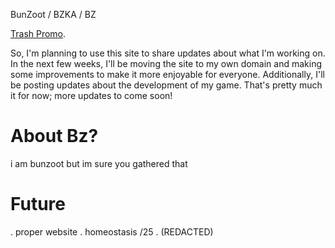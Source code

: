 
BunZoot / BZKA / BZ

[Trash Promo](./another-page.html).

So, I'm planning to use this site to share updates about what I'm working on.
In the next few weeks, I'll be moving the site to my own domain and making some improvements to make it more enjoyable for everyone. 
Additionally, I'll be posting updates about the development of my game. 
That's pretty much it for now; more updates to come soon!

# About Bz?

i am bunzoot but im sure you gathered that

# Future
. proper website
. homeostasis /25
. (REDACTED)
